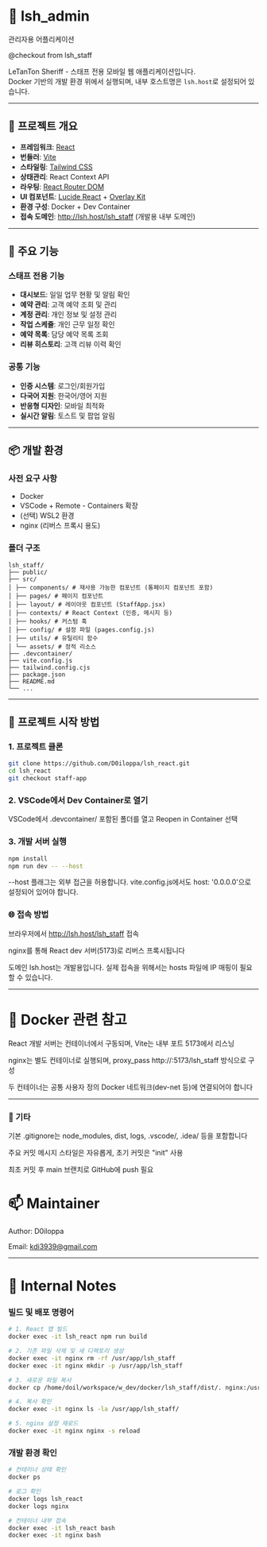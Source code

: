 # 📱 lsh_admin
관리자용 어플리케이션



@checkout from lsh_staff


LeTanTon Sheriff - 스태프 전용 모바일 웹 애플리케이션입니다.  
Docker 기반의 개발 환경 위에서 실행되며, 내부 호스트명은 `lsh.host`로 설정되어 있습니다.

---

## 🧱 프로젝트 개요

- **프레임워크**: [React](https://react.dev/)
- **번들러**: [Vite](https://vitejs.dev/)
- **스타일링**: [Tailwind CSS](https://tailwindcss.com/)
- **상태관리**: React Context API
- **라우팅**: [React Router DOM](https://reactrouter.com/)
- **UI 컴포넌트**: [Lucide React](https://lucide.dev/) + [Overlay Kit](https://overlay-kit.com/)
- **환경 구성**: Docker + Dev Container
- **접속 도메인**: http://lsh.host/lsh_staff (개발용 내부 도메인)

---

## 🎯 주요 기능

### 스태프 전용 기능
- **대시보드**: 일일 업무 현황 및 알림 확인
- **예약 관리**: 고객 예약 조회 및 관리
- **계정 관리**: 개인 정보 및 설정 관리
- **작업 스케줄**: 개인 근무 일정 확인
- **예약 목록**: 담당 예약 목록 조회
- **리뷰 히스토리**: 고객 리뷰 이력 확인

### 공통 기능
- **인증 시스템**: 로그인/회원가입
- **다국어 지원**: 한국어/영어 지원
- **반응형 디자인**: 모바일 최적화
- **실시간 알림**: 토스트 및 팝업 알림

---

## 📦 개발 환경

### 사전 요구 사항

- Docker
- VSCode + Remote - Containers 확장
- (선택) WSL2 환경
- nginx (리버스 프록시 용도)


### 폴더 구조
```
lsh_staff/
├── public/
├── src/
│ ├── components/ # 재사용 가능한 컴포넌트 (통페이지 컴포넌트 포함)
│ ├── pages/ # 페이지 컴포넌트
│ ├── layout/ # 레이아웃 컴포넌트 (StaffApp.jsx)
│ ├── contexts/ # React Context (인증, 메시지 등)
│ ├── hooks/ # 커스텀 훅
│ ├── config/ # 설정 파일 (pages.config.js)
│ ├── utils/ # 유틸리티 함수
│ └── assets/ # 정적 리소스
├── .devcontainer/
├── vite.config.js
├── tailwind.config.cjs
├── package.json
├── README.md
└── ...

```

---

## 🚀 프로젝트 시작 방법

### 1. 프로젝트 클론
```bash
git clone https://github.com/D0iloppa/lsh_react.git
cd lsh_react
git checkout staff-app
```

### 2. VSCode에서 Dev Container로 열기

VSCode에서 .devcontainer/ 포함된 폴더를 열고
Reopen in Container 선택

### 3. 개발 서버 실행
```bash
npm install
npm run dev -- --host
```
--host 플래그는 외부 접근을 허용합니다. vite.config.js에서도 host: '0.0.0.0'으로 설정되어 있어야 합니다.

### 🌐 접속 방법
브라우저에서 http://lsh.host/lsh_staff 접속

nginx를 통해 React dev 서버(5173)로 리버스 프록시됩니다

도메인 lsh.host는 개발용입니다. 실제 접속을 위해서는 hosts 파일에 IP 매핑이 필요할 수 있습니다.

---

# 🐳 Docker 관련 참고

React 개발 서버는 컨테이너에서 구동되며, Vite는 내부 포트 5173에서 리스닝

nginx는 별도 컨테이너로 실행되며, proxy_pass http://<react-container>:5173/lsh_staff 방식으로 구성

두 컨테이너는 공통 사용자 정의 Docker 네트워크(dev-net 등)에 연결되어야 합니다

---

### 📌 기타
기본 .gitignore는 node_modules, dist, logs, .vscode/, .idea/ 등을 포함합니다

주요 커밋 메시지 스타일은 자유롭게, 초기 커밋은 "init" 사용

최초 커밋 후 main 브랜치로 GitHub에 push 필요


# 📫 Maintainer
Author: D0iloppa

Email: kdi3939@gmail.com

---




# 🔧 Internal Notes

### 빌드 및 배포 명령어

```bash
# 1. React 앱 빌드
docker exec -it lsh_react npm run build

# 2. 기존 파일 삭제 및 새 디렉토리 생성
docker exec -it nginx rm -rf /usr/app/lsh_staff
docker exec -it nginx mkdir -p /usr/app/lsh_staff

# 3. 새로운 파일 복사
docker cp /home/doil/workspace/w_dev/docker/lsh_staff/dist/. nginx:/usr/app/lsh_staff/

# 4. 복사 확인
docker exec -it nginx ls -la /usr/app/lsh_staff/

# 5. nginx 설정 재로드
docker exec -it nginx nginx -s reload
```

### 개발 환경 확인
```bash
# 컨테이너 상태 확인
docker ps

# 로그 확인
docker logs lsh_react
docker logs nginx

# 컨테이너 내부 접속
docker exec -it lsh_react bash
docker exec -it nginx bash
```
